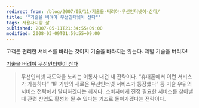 ```yaml
---
redirect_from: /blog/2007/05/11/기술을-버려야-무선인터넷이-산다/
title: '"기술을 버려야 무선인터넷이 산다"'
tags: 사용자지향 삶
published: 2007-05-11T21:34:55+09:00
modified: 2008-03-09T01:59:55+09:00
---
```

고객은 편리한 서비스를 바라는 것이지 기술을 바라지는 않는다. 제발 기술을
버리자!  
  
[기술을 버려야 무선인터넷이 산다](http://www.ebuzz.co.kr/content/buzz_view.html?uid=23412&ps_rss=1)

> 무선인터넷 재도약을 노리는 이통사 내건 새 전략이다. “휴대폰에서 이런
> 서비스가 가능하다” “IP 기반의 새로운 무선인터넷 서비스가 등장했다” 등
> 기술 우위의 서비스 전략에서 탈피하겠다는 취지다. 소비자에게 진정 필요한
> 서비스를 찾아낼 때 관련 산업도 활성화 될 수 있다는 기초로 돌아가겠다는
> 전략이다.
